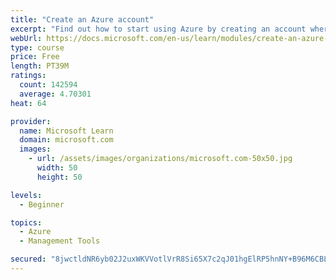 ```yaml
---
title: "Create an Azure account"
excerpt: "Find out how to start using Azure by creating an account where you’ll see services and personal settings for identity, billing, and preferences."
webUrl: https://docs.microsoft.com/en-us/learn/modules/create-an-azure-account/
type: course
price: Free
length: PT39M
ratings:
  count: 142594
  average: 4.70301
heat: 64

provider:
  name: Microsoft Learn
  domain: microsoft.com
  images:
    - url: /assets/images/organizations/microsoft.com-50x50.jpg
      width: 50
      height: 50

levels:
  - Beginner

topics:
  - Azure
  - Management Tools

secured: "8jwctldNR6yb02J2uxWKVVotlVrR8Si65X7c2qJ01hgElRP5hnNY+B96M6CBLVEgKaSa7/gaIG70N9sGgO6OECUPV+th0CIyRWGWbRl7luRJpFI5dvDUM771gEqnPzZ032Gz6U/NLzZ9Xlz+g3B8RdA+X4NwZ0Xedduv2fn5sIJFDI6hQeIzD5VWMIoZjRGl+n3PXPlfl4J4LDMz5/O/p0HPxz9hALiyfRKgaupk+JPILoDm0zlydu0cUQ4823k1sR8HbpYSm+W9fT/t93EbTFh4z6QCgGcmKtNAhkpozH2lbfl3KWFLnLXGkY9alkxzekTbDK3Uue5m7gOKzTjdlIZFSMYwPpz7syMU3RiTjpPjwPhyMOJmfBJDnl4Zptmj/o2D6Pwa80uFB6mRcEtW8XKxNUkFNfpmwImUiudNZuxV3prFES771tVt03+1Vasl;Nr3c0Pt4s23L9KLn4UnXKg=="
---
```


